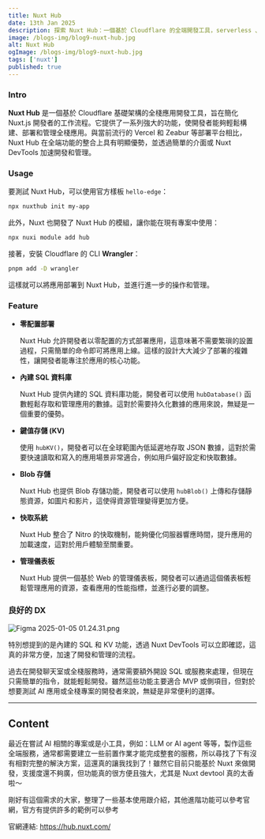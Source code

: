 ```yaml
---
title: Nuxt Hub
date: 13th Jan 2025
description: 探索 Nuxt Hub：一個基於 Cloudflare 的全端開發工具，serverless 、內建 SQL 和 KV ，特別適合開發 AI 應用和全端專案
image: /blogs-img/blog9-nuxt-hub.jpg
alt: Nuxt Hub
ogImage: /blogs-img/blog9-nuxt-hub.jpg
tags: ['nuxt']
published: true
---
```


### Intro

**Nuxt Hub** 是一個基於 Cloudflare 基礎架構的全棧應用開發工具，旨在簡化 Nuxt.js 開發者的工作流程。它提供了一系列強大的功能，使開發者能夠輕鬆構建、部署和管理全棧應用。與當前流行的 Vercel 和 Zeabur 等部署平台相比，Nuxt Hub 在全端功能的整合上具有明顯優勢，並透過簡單的介面或 Nuxt DevTools 加速開發和管理。

### Usage

要測試 Nuxt Hub，可以使用官方樣板 `hello-edge`：

```bash
npx nuxthub init my-app

```

此外，Nuxt 也開發了 Nuxt Hub 的模組，讓你能在現有專案中使用：

```bash
npx nuxi module add hub

```

接著，安裝 Cloudflare 的 CLI **Wrangler**：

```bash
pnpm add -D wrangler

```

這樣就可以將應用部署到 Nuxt Hub，並進行進一步的操作和管理。

### Feature

- **零配置部署**
    
    Nuxt Hub 允許開發者以零配置的方式部署應用，這意味著不需要繁瑣的設置過程，只需簡單的命令即可將應用上線。這樣的設計大大減少了部署的複雜性，讓開發者能專注於應用的核心功能。
    
- **內建 SQL 資料庫**
    
    Nuxt Hub 提供內建的 SQL 資料庫功能，開發者可以使用 `hubDatabase()` 函數輕鬆存取和管理應用的數據。這對於需要持久化數據的應用來說，無疑是一個重要的優勢。
    
- **鍵值存儲 (KV)**
    
    使用 `hubKV()`，開發者可以在全球範圍內低延遲地存取 JSON 數據，這對於需要快速讀取和寫入的應用場景非常適合，例如用戶偏好設定和快取數據。
    
- **Blob 存儲**
    
    Nuxt Hub 也提供 Blob 存儲功能，開發者可以使用 `hubBlob()` 上傳和存儲靜態資源，如圖片和影片，這使得資源管理變得更加方便。
    
- **快取系統**
    
    Nuxt Hub 整合了 Nitro 的快取機制，能夠優化伺服器響應時間，提升應用的加載速度，這對於用戶體驗至關重要。
    
- **管理儀表板**
    
    Nuxt Hub 提供一個基於 Web 的管理儀表板，開發者可以通過這個儀表板輕鬆管理應用的資源，查看應用的性能指標，並進行必要的調整。
    

### 良好的 DX

![Figma 2025-01-05 01.24.31.png](https://prod-files-secure.s3.us-west-2.amazonaws.com/f77edd32-2187-457d-aad2-caa98ece4b19/eb4c8b73-0aa3-482d-a4e1-f69d28dcbaa1/Figma_2025-01-05_01.24.31.png)

特別想提到的是內建的 SQL 和 KV 功能，透過 Nuxt DevTools 可以立即確認，這真的非常方便，加速了開發和管理的流程。

過去在開發聊天室或全棧服務時，通常需要額外開設 SQL 或服務來處理，但現在只需簡單的指令，就能輕鬆開發。雖然這些功能主要適合 MVP 或側項目，但對於想要測試 AI 應用或全棧專案的開發者來說，無疑是非常便利的選擇。

---

## Content

最近在嘗試 AI 相關的專案或是小工具，例如：LLM or AI agent 等等，製作這些全端服務，通常都需要建立一些前置作業才能完成整套的服務，所以尋找了下有沒有相對完整的解決方案，這還真的讓我找到了！雖然它目前只能基於 Nuxt 來做開發，支援度還不夠廣，但功能真的很方便且強大，尤其是 Nuxt devtool 真的太香啦～

剛好有這個需求的大家，整理了一些基本使用跟介紹，其他進階功能可以參考官網，官方有提供許多的範例可以參考

官網連結: https://hub.nuxt.com/
